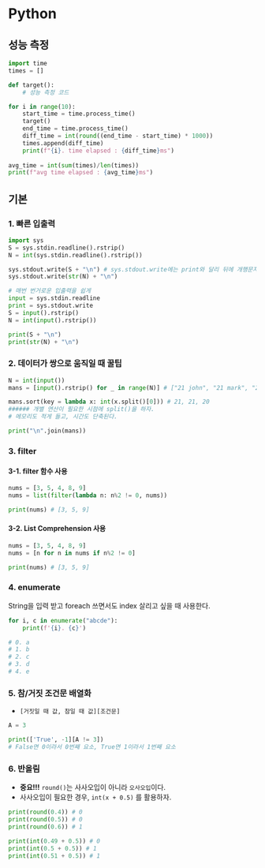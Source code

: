 # Python

## 성능 측정
```python
import time
times = []

def target():
    # 성능 측정 코드

for i in range(10):
    start_time = time.process_time()
    target()
    end_time = time.process_time()
    diff_time = int(round((end_time - start_time) * 1000))
    times.append(diff_time)
    print(f"{i}. time elapsed : {diff_time}ms")
    
avg_time = int(sum(times)/len(times))
print(f"avg time elapsed : {avg_time}ms")
```

## 기본
### 1. 빠른 입출력
```PYTHON
import sys
S = sys.stdin.readline().rstrip()
N = int(sys.stdin.readline().rstrip())

sys.stdout.write(S + "\n") # sys.stdout.write에는 print와 달리 뒤에 개행문자가 없다.
sys.stdout.write(str(N) + "\n")

# 매번 번거로운 입출력을 쉽게
input = sys.stdin.readline
print = sys.stdout.write
S = input().rstrip()
N = int(input().rstrip())

print(S + "\n")
print(str(N) + "\n")
```

### 2. 데이터가 쌍으로 움직일 때 꿀팁
```python
N = int(input())
mans = [input().rstrip() for _ in range(N)] # ["21 john", "21 mark", "20 hans"]

mans.sort(key = lambda x: int(x.split()[0])) # 21, 21, 20
###### 개별 연산이 필요한 시점에 split()을 하자.
# 메모리도 적게 들고, 시간도 단축된다.

print("\n".join(mans))
```


### 3. filter
#### 3-1. filter 함수 사용
```python
nums = [3, 5, 4, 8, 9]
nums = list(filter(lambda n: n%2 != 0, nums))

print(nums) # [3, 5, 9]
```

#### 3-2. List Comprehension 사용
```python
nums = [3, 5, 4, 8, 9]
nums = [n for n in nums if n%2 != 0]

print(nums) # [3, 5, 9]
```


### 4. enumerate
String을 입력 받고 foreach 쓰면서도 index 살리고 싶을 때 사용한다.
```python
for i, c in enumerate("abcde"):
	print(f'{i}. {c}')

# 0. a
# 1. b
# 2. c
# 3. d
# 4. e
```


### 5. 참/거짓 조건문 배열화
- `[거짓일 때 값, 참일 때 값][조건문]`
```python
A = 3

print(['True', -1][A != 3])
# False면 0이라서 0번째 요소, True면 1이라서 1번째 요소
```


### 6. 반올림
- **중요!!!** `round()`는 사사오입이 아니라 `오사오입`이다.
- 사사오입이 필요한 경우, `int(x + 0.5)` 를 활용하자.
```python
print(round(0.4)) # 0
print(round(0.5)) # 0
print(round(0.6)) # 1

print(int(0.49 + 0.5)) # 0
print(int(0.5 + 0.5)) # 1
print(int(0.51 + 0.5)) # 1
```